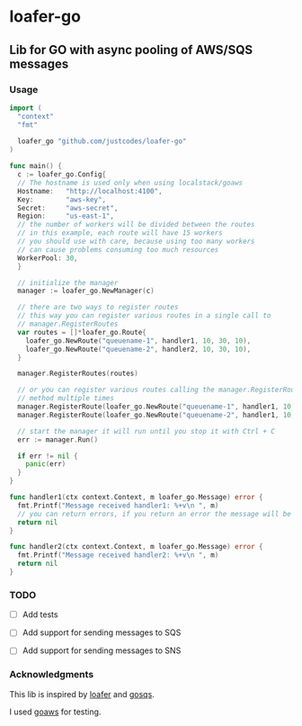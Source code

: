 # loafer-go
## Lib for GO with async pooling of AWS/SQS messages

### Usage
```go   
import (
  "context"
  "fmt"
  
  loafer_go "github.com/justcodes/loafer-go"
)

func main() {
  c := loafer_go.Config{
  // The hostname is used only when using localstack/goaws
  Hostname:   "http://localhost:4100",
  Key:        "aws-key",
  Secret:     "aws-secret",
  Region:     "us-east-1",
  // the number of workers will be divided between the routes
  // in this example, each route will have 15 workers
  // you should use with care, because using too many workers 
  // can cause problems consuming too much resources
  WorkerPool: 30, 
  }

  // initialize the manager
  manager := loafer_go.NewManager(c)

  // there are two ways to register routes
  // this way you can register various routes in a single call to 
  // manager.RegisterRoutes
  var routes = []*loafer_go.Route{
    loafer_go.NewRoute("queuename-1", handler1, 10, 30, 10),
    loafer_go.NewRoute("queuename-2", handler2, 10, 30, 10),
  }

  manager.RegisterRoutes(routes)

  // or you can register various routes calling the manager.RegisterRoute
  // method multiple times
  manager.RegisterRoute(loafer_go.NewRoute("queuename-1", handler1, 10, 30, 10))
  manager.RegisterRoute(loafer_go.NewRoute("queuename-2", handler1, 10, 30, 10))

  // start the manager it will run until you stop it with Ctrl + C
  err := manager.Run()

  if err != nil {
    panic(err)
  }
}

func handler1(ctx context.Context, m loafer_go.Message) error {
  fmt.Printf("Message received handler1: %+v\n ", m)
  // you can return errors, if you return an error the message will be returned to the queue
  return nil
}

func handler2(ctx context.Context, m loafer_go.Message) error {
  fmt.Printf("Message received handler2: %+v\n ", m)
  return nil
}
```

### TODO
- [ ] Add tests
- [ ] Add support for sending messages to SQS
- [ ] Add support for sending messages to SNS



### Acknowledgments

This lib is inspired by [loafer](https://github.com/georgeyk/loafer/) and [gosqs](https://github.com/qhenkart/gosqs).

I used [goaws](https://github.com/p4tin/goaws) for testing.